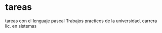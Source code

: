 # tareas
tareas con el lenguaje pascal
Trabajos practicos de la universidad, carrera lic. en sistemas
